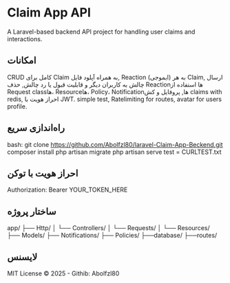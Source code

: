 
#  Claim App API

A Laravel-based backend API project for handling user claims and interactions.

##  امکانات

CRUD کامل برای Claim به همراه آپلود فایل,
Reaction (ایموجی) به هر Claim,
ارسال چالش به کاربران دیگر و قابلیت قبول یا رد چالش,
حذف Reaction‌ها
استفاده از Request class‌ها، Resource‌ها، Policy، Notification‌ها,
پروفایل و کش claims with redis,
احراز هویت با JWT.
simple test,
Ratelimiting for routes,
avatar for users profile.

##  راه‌اندازی سریع

bash:
git clone https://github.com/Abolfzl80/laravel-Claim-App-Beckend.git
composer install
php artisan migrate
php artisan serve
test = CURLTEST.txt 

##  احراز هویت با توکن

Authorization: Bearer YOUR_TOKEN_HERE

##  ساختار پروژه

app/
├── Http/
│   └── Controllers/
│   └── Requests/
│   └── Resources/
├── Models/
├── Notifications/
├── Policies/
├──database/
├──routes/

##  لایسنس

MIT License © 2025 - Githib: Abolfzl80
